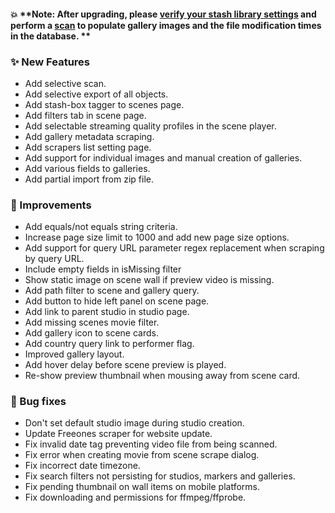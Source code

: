 #### 💥 **Note: After upgrading, please [verify your stash library settings](/settings?tab=configuration) and perform a [scan](/settings?tab=tasks) to populate gallery images and the file modification times in the database. **

### ✨ New Features
* Add selective scan.
* Add selective export of all objects.
* Add stash-box tagger to scenes page.
* Add filters tab in scene page.
* Add selectable streaming quality profiles in the scene player.
* Add gallery metadata scraping.
* Add scrapers list setting page.
* Add support for individual images and manual creation of galleries.
* Add various fields to galleries.
* Add partial import from zip file.

### 🎨 Improvements
* Add equals/not equals string criteria.
* Increase page size limit to 1000 and add new page size options.
* Add support for query URL parameter regex replacement when scraping by query URL.
* Include empty fields in isMissing filter
* Show static image on scene wall if preview video is missing.
* Add path filter to scene and gallery query.
* Add button to hide left panel on scene page.
* Add link to parent studio in studio page.
* Add missing scenes movie filter.
* Add gallery icon to scene cards.
* Add country query link to performer flag.
* Improved gallery layout.
* Add hover delay before scene preview is played.
* Re-show preview thumbnail when mousing away from scene card.

### 🐛 Bug fixes
* Don't set default studio image during studio creation.
* Update Freeones scraper for website update.
* Fix invalid date tag preventing video file from being scanned.
* Fix error when creating movie from scene scrape dialog.
* Fix incorrect date timezone.
* Fix search filters not persisting for studios, markers and galleries.
* Fix pending thumbnail on wall items on mobile platforms.
* Fix downloading and permissions for ffmpeg/ffprobe.
